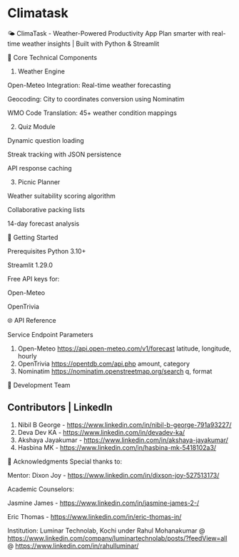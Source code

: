 # Climatask
🌤️ ClimaTask - Weather-Powered Productivity App Plan smarter with real-time weather insights | Built with Python &amp; Streamlit  

🔑 Core Technical Components
1. Weather Engine
   
Open-Meteo Integration: Real-time weather forecasting

Geocoding: City to coordinates conversion using Nominatim

WMO Code Translation: 45+ weather condition mappings

2. Quiz Module
   
Dynamic question loading

Streak tracking with JSON persistence

API response caching

3. Picnic Planner
   
Weather suitability scoring algorithm

Collaborative packing lists

14-day forecast analysis

🚀 Getting Started

Prerequisites
Python 3.10+

Streamlit 1.29.0

Free API keys for:

Open-Meteo

OpenTrivia


🌐 API Reference

Service	Endpoint	Parameters

1. Open-Meteo	https://api.open-meteo.com/v1/forecast	latitude, longitude, hourly
2. OpenTrivia	https://opentdb.com/api.php	amount, category
3. Nominatim	https://nominatim.openstreetmap.org/search	q, format

👥 Development Team

 Contributors	 |    LinkedIn
----------------------------------------------------------------

1. Nibil B George - https://www.linkedin.com/in/nibil-b-george-791a93227/
2. Deva Dev KA	- https://www.linkedin.com/in/devadev-ka/
3. Akshaya Jayakumar - https://www.linkedin.com/in/akshaya-jayakumar/
4. Hasbina MK	- https://www.linkedin.com/in/hasbina-mk-5418102a3/

🙏 Acknowledgments
Special thanks to:

Mentor: Dixon Joy  - https://www.linkedin.com/in/dixson-joy-527513173/

Academic Counselors:

Jasmine James - https://www.linkedin.com/in/jasmine-james-2-/

Eric Thomas - https://www.linkedin.com/in/eric-thomas-in/

Institution: Luminar Technolab, Kochi under Rahul Mohanakumar
@ https://www.linkedin.com/company/luminartechnolab/posts/?feedView=all
@ https://www.linkedin.com/in/rahulluminar/

